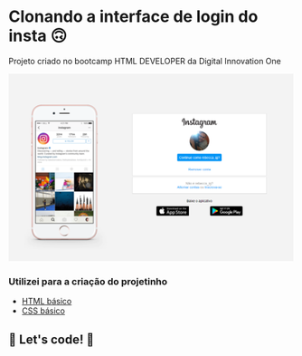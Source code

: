 # Clonando a interface de login do insta 🙃

Projeto criado no bootcamp HTML DEVELOPER da Digital Innovation One

![Imagem Desafio 5](./img/preview.png "Title")

### Utilizei para a criação do projetinho

* [HTML básico](https://www.w3schools.com/html/)
* [CSS básico](https://developer.mozilla.org/pt-BR/docs/Web/CSS)

## 🚀 Let's code! 🚀

